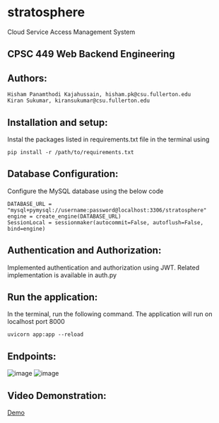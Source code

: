 # stratosphere
Cloud Service Access Management System

## CPSC 449 Web Backend Engineering 

## Authors: 
```
Hisham Panamthodi Kajahussain, hisham.pk@csu.fullerton.edu
Kiran Sukumar, kiransukumar@csu.fullerton.edu
```
## Installation and setup:
Instal the packages listed in requirements.txt file in the terminal using
``` 
pip install -r /path/to/requirements.txt
```
## Database Configuration:
Configure the MySQL database using the below code
```
DATABASE_URL = "mysql+pymysql://username:password@localhost:3306/stratosphere"
engine = create_engine(DATABASE_URL)
SessionLocal = sessionmaker(autocommit=False, autoflush=False, bind=engine)
```

## Authentication and Authorization:
Implemented authentication and authorization using JWT. Related implementation is available in auth.py

## Run the application:
In the terminal, run the following command. The application will run on localhost port 8000
```
uvicorn app:app --reload
```
## Endpoints:
![image](image.png)
![image](image-1.png)

## Video Demonstration:
[Demo](https://youtu.be/q9MIhUDPh_g)
